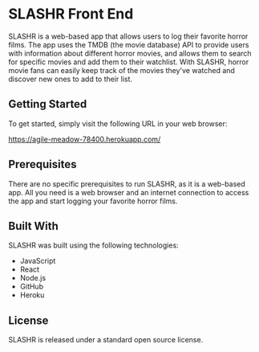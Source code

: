 # SLASHR Front End

SLASHR is a web-based app that allows users to log their favorite horror films. The app uses the TMDB (the movie database) API to provide users with information about different horror movies, and allows them to search for specific movies and add them to their watchlist. With SLASHR, horror movie fans can easily keep track of the movies they've watched and discover new ones to add to their list.

## Getting Started

To get started, simply visit the following URL in your web browser:

https://agile-meadow-78400.herokuapp.com/

## Prerequisites

There are no specific prerequisites to run SLASHR, as it is a web-based app. All you need is a web browser and an internet connection to access the app and start logging your favorite horror films.

## Built With

SLASHR was built using the following technologies:

- JavaScript
- React
- Node.js
- GitHub
- Heroku

## License

SLASHR is released under a standard open source license.
